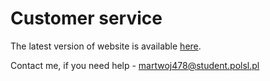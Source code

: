 # Customer service

The latest version of website is available [here](https://wypozyczalnia-rowerow-pp.000webhostapp.com).

Contact me, if you need help - martwoj478@student.polsl.pl
